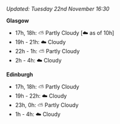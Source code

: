 *Updated: Tuesday 22nd November 16:30*

**Glasgow**

* 17h, 18h: :partly_sunny: Partly Cloudy [:cloud: as of 10h]
* 19h - 21h: :cloud: Cloudy
* 22h - 1h: :partly_sunny: Partly Cloudy
* 2h - 4h: :cloud: Cloudy

**Edinburgh**

* 17h, 18h: :partly_sunny: Partly Cloudy
* 19h - 22h: :cloud: Cloudy
* 23h, 0h: :partly_sunny: Partly Cloudy
* 1h - 4h: :cloud: Cloudy
